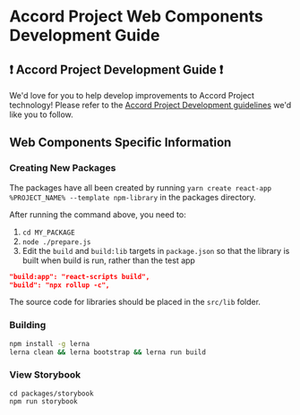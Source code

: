 # Accord Project Web Components Development Guide

## ❗ Accord Project Development Guide ❗
We'd love for you to help develop improvements to Accord Project technology! Please refer to the [Accord Project Development guidelines][apdev] we'd like you to follow.

## Web Components Specific Information

### Creating New Packages

The packages have all been created by running `yarn create react-app %PROJECT_NAME% --template npm-library` in the packages directory.

After running the command above, you need to:

1. `cd MY_PACKAGE`
2. `node ./prepare.js`
3. Edit the `build` and `build:lib` targets in `package.json` so that the library is built when build is run, rather than the test app

```json
"build:app": "react-scripts build",
"build": "npx rollup -c",
```

The source code for libraries should be placed in the `src/lib` folder.

### Building

```sh
npm install -g lerna
lerna clean && lerna bootstrap && lerna run build
```

### View Storybook

```
cd packages/storybook
npm run storybook
```

[apdev]: https://github.com/accordproject/techdocs/blob/master/DEVELOPERS.md